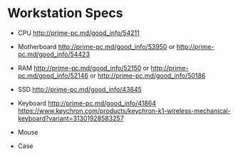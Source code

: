 # Workstation Specs

- CPU
http://prime-pc.md/good_info/54211

- Motherboard
http://prime-pc.md/good_info/53950
or
http://prime-pc.md/good_info/54423

- RAM
http://prime-pc.md/good_info/52150
or
http://prime-pc.md/good_info/52146
or
http://prime-pc.md/good_info/50186

- SSD
http://prime-pc.md/good_info/43845

- Keyboard
http://prime-pc.md/good_info/41864
https://www.keychron.com/products/keychron-k1-wireless-mechanical-keyboard?variant=31301928583257

- Mouse


- Case


